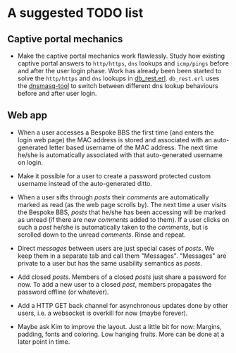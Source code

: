 # A suggested TODO list

## Captive portal mechanics

* Make the captive portal mechanics work flawlessly. Study how existing captive portal answers to `http/https`, `dns` lookups and `icmp/pings` before and after the user login phase. Work has already been been started to solve the `http/https` and `dns` lookups in [db_rest.erl](db/src/db_rest.erl). `db_rest.erl` uses the [dnsmasq-tool](main/bin/dnsmasq-tool) to switch between different dns lookup behaviours before and after user login.

## Web app

* When a user accesses a Bespoke BBS the first time (and enters the login web page) the MAC address is stored and associated with an auto-generated letter based username of the MAC address. The next time he/she is automatically associated with that auto-generated username on login.

* Make it possible for a user to create a password protected custom username instead of the auto-generated ditto.

* When a user sifts through *posts* their *comments* are automatically marked as read (as the web page scrolls by). The next time a user visits the Bespoke BBS, *posts* that he/she has been accessing will be marked as unread (if there are new *comments* added to them). If a user clicks on such a *post* he/she is automatically taken to the *comments*, but is scrolled down to the unread *comments*. Rinse and repeat.

* Direct *messages* between users are just special cases of *posts*. We keep them in a separate tab and call them "Messages". "Messages" are private to a user but has the same usability semantics as *posts*.

* Add closed *posts*. Members of a closed *posts* just share a password for now. To add a new user to a closed *post*, members propagates the password offline (or whatever).

* Add a HTTP GET back channel for asynchronous updates done by other users, i.e. a websocket is overkill for now (maybe forever).

* Maybe ask Kim to improve the layout. Just a little bit for now: Margins, padding, fonts and coloring. Low hanging fruits. More can be done at a later point in time.
